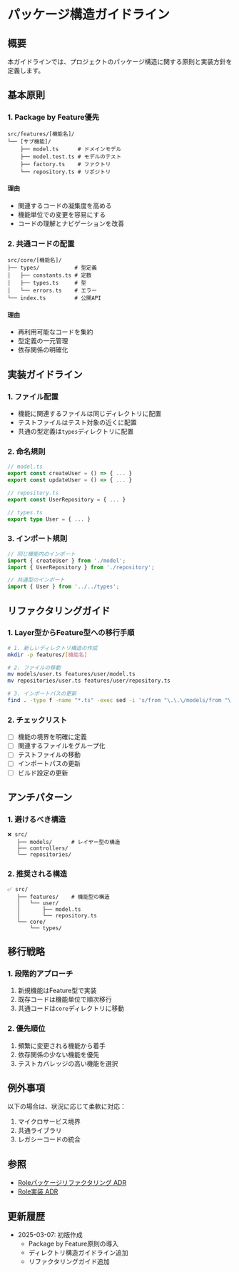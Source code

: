 # パッケージ構造ガイドライン

## 概要

本ガイドラインでは、プロジェクトのパッケージ構造に関する原則と実装方針を定義します。

## 基本原則

### 1. Package by Feature優先

```
src/features/[機能名]/
└── [サブ機能]/
    ├── model.ts      # ドメインモデル
    ├── model.test.ts # モデルのテスト
    ├── factory.ts    # ファクトリ
    └── repository.ts # リポジトリ
```

#### 理由
- 関連するコードの凝集度を高める
- 機能単位での変更を容易にする
- コードの理解とナビゲーションを改善

### 2. 共通コードの配置

```
src/core/[機能名]/
├── types/           # 型定義
│   ├── constants.ts # 定数
│   ├── types.ts     # 型
│   └── errors.ts    # エラー
└── index.ts         # 公開API
```

#### 理由
- 再利用可能なコードを集約
- 型定義の一元管理
- 依存関係の明確化

## 実装ガイドライン

### 1. ファイル配置

- 機能に関連するファイルは同じディレクトリに配置
- テストファイルはテスト対象の近くに配置
- 共通の型定義は`types`ディレクトリに配置

### 2. 命名規則

```typescript
// model.ts
export const createUser = () => { ... }
export const updateUser = () => { ... }

// repository.ts
export const UserRepository = { ... }

// types.ts
export type User = { ... }
```

### 3. インポート規則

```typescript
// 同じ機能内のインポート
import { createUser } from './model';
import { UserRepository } from './repository';

// 共通型のインポート
import { User } from '../../types';
```

## リファクタリングガイド

### 1. Layer型からFeature型への移行手順

```bash
# 1. 新しいディレクトリ構造の作成
mkdir -p features/[機能名]

# 2. ファイルの移動
mv models/user.ts features/user/model.ts
mv repositories/user.ts features/user/repository.ts

# 3. インポートパスの更新
find . -type f -name "*.ts" -exec sed -i 's/from "\.\.\/models/from "\.\.\/features/g' {} +
```

### 2. チェックリスト

- [ ] 機能の境界を明確に定義
- [ ] 関連するファイルをグループ化
- [ ] テストファイルの移動
- [ ] インポートパスの更新
- [ ] ビルド設定の更新

## アンチパターン

### 1. 避けるべき構造

```
❌ src/
   ├── models/      # レイヤー型の構造
   ├── controllers/
   └── repositories/
```

### 2. 推奨される構造

```
✅ src/
   ├── features/    # 機能型の構造
   │   └── user/
   │       ├── model.ts
   │       └── repository.ts
   └── core/
       └── types/
```

## 移行戦略

### 1. 段階的アプローチ

1. 新規機能はFeature型で実装
2. 既存コードは機能単位で順次移行
3. 共通コードは`core`ディレクトリに移動

### 2. 優先順位

1. 頻繁に変更される機能から着手
2. 依存関係の少ない機能を優先
3. テストカバレッジの高い機能を選択

## 例外事項

以下の場合は、状況に応じて柔軟に対応：

1. マイクロサービス境界
2. 共通ライブラリ
3. レガシーコードの統合

## 参照

- [Roleパッケージリファクタリング ADR](../logs/ai/adr/design/2025-03/role-package-structure-refactoring.md)
- [Role実装 ADR](../logs/ai/adr/implementation/2025-03/role-system-implementation.md)

## 更新履歴

- 2025-03-07: 初版作成
  - Package by Feature原則の導入
  - ディレクトリ構造ガイドライン追加
  - リファクタリングガイド追加